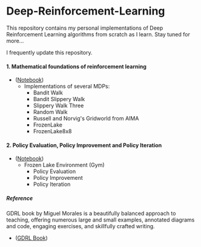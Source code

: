 # Deep-Reinforcement-Learning

This repository contains my personal implementations of Deep Reinforcement Learning algorithms from scratch as I learn. Stay tuned for more... 

I frequently update this repository.




#### 1. Mathematical foundations of reinforcement learning
- \([Notebook](https://github.com/karthikraja95/Deep-RL/blob/master/1.MDP_Implementation.ipynb))
  - Implementations of several MDPs: 
    - Bandit Walk
    - Bandit Slippery Walk
    - Slippery Walk Three
    - Random Walk
    - Russell and Norvig's Gridworld from AIMA
    - FrozenLake
    - FrozenLake8x8
#### 2. Policy Evaluation, Policy Improvement and Policy Iteration
- \([Notebook](https://github.com/karthikraja95/Deep-RL/blob/master/2.Policy-Iteration.ipynb))
  - Frozen Lake Environment (Gym)
    - Policy Evaluation
    - Policy Improvement
    - Policy Iteration

##### Reference

GDRL book by Miguel Morales is a beautifully balanced approach to teaching, offering numerous large and small examples, annotated diagrams and code, engaging exercises, and skillfully crafted writing. 

- \([GDRL Book](https://www.manning.com/books/grokking-deep-reinforcement-learning))
